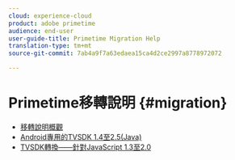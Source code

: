```yaml
---
cloud: experience-cloud
product: adobe primetime
audience: end-user
user-guide-title: Primetime Migration Help
translation-type: tm+mt
source-git-commit: 7ab4a9f7a63edaea15ca4d2ce2997a8778972072

---
```



# Primetime移轉說明 {#migration}

+ [移轉說明概觀](home.md)
+ [Android專用的TVSDK 1.4至2.5(Java)](tvsdk-14-25-android.md)
+ [TVSDK轉換——針對JavaScript 1.3至2.0](tvsdk-13-to-20-for-javascript.md)
